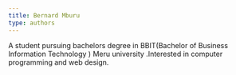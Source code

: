```yaml
---
title: Bernard Mburu
type: authors
---
```


A student pursuing bachelors degree in BBIT(Bachelor of Business Information Technology ) Meru university .Interested in computer programming and web design.